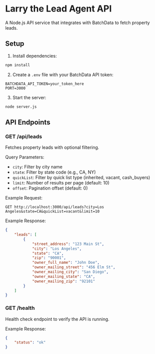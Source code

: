 # Larry the Lead Agent API

A Node.js API service that integrates with BatchData to fetch property leads.

## Setup

1. Install dependencies:
```bash
npm install
```

2. Create a `.env` file with your BatchData API token:
```
BATCHDATA_API_TOKEN=your_token_here
PORT=3000
```

3. Start the server:
```bash
node server.js
```

## API Endpoints

### GET /api/leads

Fetches property leads with optional filtering.

Query Parameters:
- `city`: Filter by city name
- `state`: Filter by state code (e.g., CA, NY)
- `quickList`: Filter by quick list type (inherited, vacant, cash_buyers)
- `limit`: Number of results per page (default: 10)
- `offset`: Pagination offset (default: 0)

Example Request:
```
GET http://localhost:3000/api/leads?city=Los Angeles&state=CA&quickList=vacant&limit=10
```

Example Response:
```json
{
    "leads": [
        {
            "street_address": "123 Main St",
            "city": "Los Angeles",
            "state": "CA",
            "zip": "90001",
            "owner_full_name": "John Doe",
            "owner_mailing_street": "456 Elm St",
            "owner_mailing_city": "San Diego",
            "owner_mailing_state": "CA",
            "owner_mailing_zip": "92101"
        }
    ]
}
```

### GET /health

Health check endpoint to verify the API is running.

Example Response:
```json
{
    "status": "ok"
}
``` 